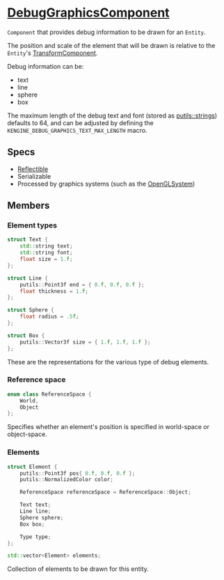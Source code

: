  # [DebugGraphicsComponent](DebugGraphicsComponent.hpp)

`Component` that provides debug information to be drawn for an `Entity`.

The position and scale of the element that will be drawn is relative to the `Entity`'s [TransformComponent](TransformComponent.md).

Debug information can be:
* text
* line
* sphere
* box

The maximum length of the debug text and font (stored as [putils::strings](https://github.com/phisko/putils/blob/master/string.hpp)) defaults to 64, and can be adjusted by defining the `KENGINE_DEBUG_GRAPHICS_TEXT_MAX_LENGTH` macro.

## Specs

* [Reflectible](https://github.com/phisko/putils/blob/master/reflection.md)
* Serializable
* Processed by graphics systems (such as the [OpenGLSystem](../../systems/opengl/OpenGLSystem.md))

## Members

### Element types

```cpp
struct Text {
    std::string text;
    std::string font;
    float size = 1.f;
};

struct Line {
    putils::Point3f end = { 0.f, 0.f, 0.f };
    float thickness = 1.f;
};

struct Sphere {
    float radius = .5f;
};

struct Box {
    putils::Vector3f size = { 1.f, 1.f, 1.f };
};
```

These are the representations for the various type of debug elements.

### Reference space

```cpp
enum class ReferenceSpace {
    World,
    Object
};
```

Specifies whether an element's position is specified in world-space or object-space.

### Elements

```cpp
struct Element {
    putils::Point3f pos{ 0.f, 0.f, 0.f };
    putils::NormalizedColor color;

    ReferenceSpace referenceSpace = ReferenceSpace::Object;

    Text text;
    Line line;
    Sphere sphere;
    Box box;

    Type type;
};

std::vector<Element> elements;
```

Collection of elements to be drawn for this entity.